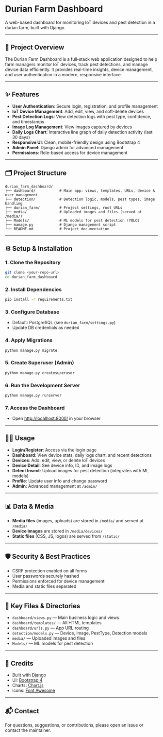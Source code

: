 # Durian Farm Dashboard

A web-based dashboard for monitoring IoT devices and pest detection in a durian farm, built with Django.

---

## 🚀 Project Overview

The Durian Farm Dashboard is a full-stack web application designed to help farm managers monitor IoT devices, track pest detections, and manage device data efficiently. It provides real-time insights, device management, and user authentication in a modern, responsive interface.

---

## ✨ Features

- **User Authentication**: Secure login, registration, and profile management
- **IoT Device Management**: Add, edit, view, and soft-delete devices
- **Pest Detection Logs**: View detection logs with pest type, confidence, and timestamps
- **Image Log Management**: View images captured by devices
- **Daily Logs Chart**: Interactive line graph of daily detection activity (last 30 days)
- **Responsive UI**: Clean, mobile-friendly design using Bootstrap 4
- **Admin Panel**: Django admin for advanced management
- **Permissions**: Role-based access for device management

---

## 🗂️ Project Structure

```
durian_farm_dashboard/
├── dashboard/           # Main app: views, templates, URLs, device & user management
├── detection/           # Detection logic, models, pest types, image handling
├── durian_farm/         # Project settings, root URLs
├── media/               # Uploaded images and files (served at /media/)
├── Models/              # ML models for pest detection (YOLO)
├── manage.py            # Django management script
└── README.md            # Project documentation
```

---

## ⚙️ Setup & Installation

### 1. **Clone the Repository**
```bash
git clone <your-repo-url>
cd durian_farm_dashboard
```

### 2. **Install Dependencies**
```bash
pip install -r requirements.txt
```

### 3. **Configure Database**
- Default: PostgreSQL (see `durian_farm/settings.py`)
- Update DB credentials as needed

### 4. **Apply Migrations**
```bash
python manage.py migrate
```

### 5. **Create Superuser (Admin)**
```bash
python manage.py createsuperuser
```

### 6. **Run the Development Server**
```bash
python manage.py runserver
```

### 7. **Access the Dashboard**
- Open [http://localhost:8000/](http://localhost:8000/) in your browser

---

## 🧑‍💻 Usage

- **Login/Register**: Access via the login page
- **Dashboard**: View device stats, daily logs chart, and recent detections
- **Devices**: Add, edit, view, or delete IoT devices
- **Device Detail**: See device info, ID, and image logs
- **Detect Insect**: Upload images for pest detection (integrates with ML models)
- **Profile**: Update user info and change password
- **Admin**: Advanced management at `/admin/`

---

## 📊 Data & Media
- **Media files** (images, uploads) are stored in `/media/` and served at `/media/`
- **Device images** are stored in `/media/devices/`
- **Static files** (CSS, JS, logos) are served from `/static/`

---

## 🛡️ Security & Best Practices
- CSRF protection enabled on all forms
- User passwords securely hashed
- Permissions enforced for device management
- Media and static files separated

---

## 📁 Key Files & Directories
- `dashboard/views.py` — Main business logic and views
- `dashboard/templates/` — All HTML templates
- `dashboard/urls.py` — App URL routing
- `detection/models.py` — Device, Image, PestType, Detection models
- `media/` — Uploaded images and files
- `Models/` — ML models for pest detection

---

## 🙏 Credits
- Built with [Django](https://www.djangoproject.com/)
- UI: [Bootstrap 4](https://getbootstrap.com/)
- Charts: [Chart.js](https://www.chartjs.org/)
- Icons: [Font Awesome](https://fontawesome.com/)

---

## 📬 Contact
For questions, suggestions, or contributions, please open an issue or contact the maintainer. 